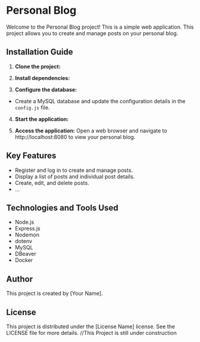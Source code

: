 # Personal Blog

Welcome to the Personal Blog project! This is a simple web application. This project allows you to create and manage posts on your personal blog.

## Installation Guide

1. **Clone the project:**

2. **Install dependencies:**

3. **Configure the database:**
- Create a MySQL database and update the configuration details in the `config.js` file.

4. **Start the application:**

5. **Access the application:**
Open a web browser and navigate to http://localhost:8080 to view your personal blog.

## Key Features

- Register and log in to create and manage posts.
- Display a list of posts and individual post details.
- Create, edit, and delete posts.
- ...

## Technologies and Tools Used

- Node.js
- Express.js
- Nodemon
- dotenv 
- MySQL
- DBeaver
- Docker

## Author

This project is created by [Your Name].

## License

This project is distributed under the [License Name] license. See the LICENSE file for more details.
//This Project is still under construction